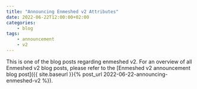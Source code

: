 ```yaml
---
title: "Announcing Enmeshed v2 Attributes"
date: 2022-06-22T12:00:00+02:00
categories:
    - blog
tags:
    - announcement
    - v2
---
```


This is one of the blog posts regarding enmeshed v2. For an overview of all Enmeshed v2 blog posts, please refer to the [Enmeshed v2 announcement blog post]({{ site.baseurl }}{% post_url 2022-06-22-announcing-enmeshed-v2 %}).

